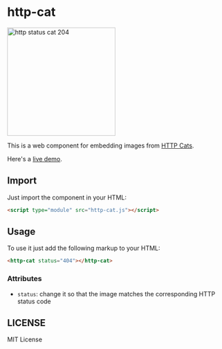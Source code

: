# http-cat

<img src="https://http.cat/204" alt="http status cat 204" width="250">

This is a web component for embedding images from [HTTP Cats](https://http.cat).

Here's a [live demo](http://rogeriopvl.github.io/http-cat-element).

## Import

Just import the component in your HTML:

```html
<script type="module" src="http-cat.js"></script>
```

## Usage

To use it just add the following markup to your HTML:

```html
<http-cat status="404"></http-cat>
```

### Attributes

- `status`: change it so that the image matches the corresponding HTTP status code

## LICENSE

MIT License
